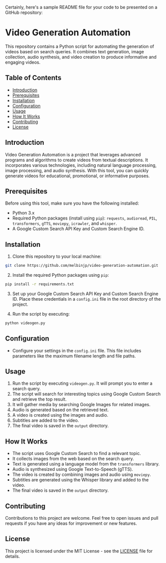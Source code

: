 Certainly, here's a sample README file for your code to be presented on a GitHub repository:

# Video Generation Automation

This repository contains a Python script for automating the generation of videos based on search queries. It combines text generation, image collection, audio synthesis, and video creation to produce informative and engaging videos.

## Table of Contents
- [Introduction](#introduction)
- [Prerequisites](#prerequisites)
- [Installation](#installation)
- [Configuration](#configuration)
- [Usage](#usage)
- [How It Works](#how-it-works)
- [Contributing](#contributing)
- [License](#license)

## Introduction

Video Generation Automation is a project that leverages advanced programs and algorithms to create videos from textual descriptions. It incorporates various technologies, including natural language processing, image processing, and audio synthesis. With this tool, you can quickly generate videos for educational, promotional, or informative purposes.

## Prerequisites

Before using this tool, make sure you have the following installed:

- Python 3.x
- Required Python packages (install using `pip`): `requests`, `audioread`, `PIL`, `transformers`, `gTTS`, `moviepy`, `icrawler`, and `whisper`.
- A Google Custom Search API Key and Custom Search Engine ID.

## Installation

1. Clone this repository to your local machine:

```bash
git clone https://github.com/melbinjp/video-generation-automation.git
```

2. Install the required Python packages using `pip`:

```bash
pip install -r requirements.txt
```

3. Set up your Google Custom Search API Key and Custom Search Engine ID. Place these credentials in a `config.ini` file in the root directory of the project.

4. Run the script by executing:

```bash
python videogen.py
```

## Configuration

- Configure your settings in the `config.ini` file. This file includes parameters like the maximum filename length and file paths.

## Usage

1. Run the script by executing `videogen.py`. It will prompt you to enter a search query.
2. The script will search for interesting topics using Google Custom Search and retrieve the top result.
3. It will gather media by searching Google Images for related images.
4. Audio is generated based on the retrieved text.
5. A video is created using the images and audio.
6. Subtitles are added to the video.
7. The final video is saved in the `output` directory.

## How It Works

- The script uses Google Custom Search to find a relevant topic.
- It collects images from the web based on the search query.
- Text is generated using a language model from the `transformers` library.
- Audio is synthesized using Google Text-to-Speech (gTTS).
- The video is created by combining images and audio using `moviepy`.
- Subtitles are generated using the Whisper library and added to the video.
- The final video is saved in the `output` directory.

## Contributing

Contributions to this project are welcome. Feel free to open issues and pull requests if you have any ideas for improvement or new features.

## License

This project is licensed under the MIT License - see the [LICENSE](LICENSE) file for details.


